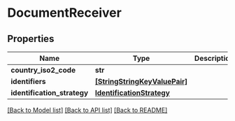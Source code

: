 # DocumentReceiver


## Properties
Name | Type | Description | Notes
------------ | ------------- | ------------- | -------------
**country_iso2_code** | **str** |  | 
**identifiers** | [**[StringStringKeyValuePair]**](StringStringKeyValuePair.md) |  | 
**identification_strategy** | [**IdentificationStrategy**](IdentificationStrategy.md) |  | 

[[Back to Model list]](../README.md#documentation-for-models) [[Back to API list]](../README.md#documentation-for-api-endpoints) [[Back to README]](../README.md)


